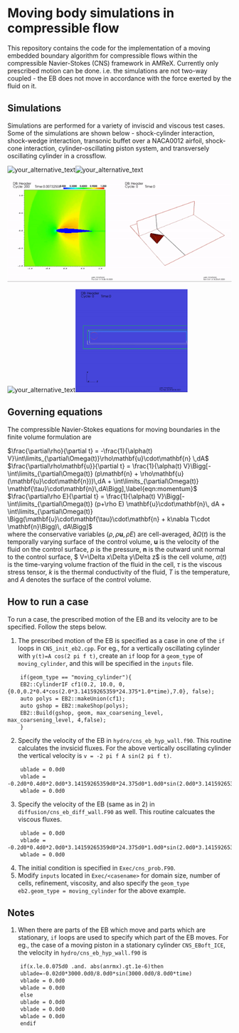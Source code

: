 # Moving body simulations in compressible flow 
This repository contains the code for the implementation of a moving embedded boundary algorithm for 
compressible flows within the compressible Navier-Stokes (CNS) framework in AMReX. Currently only prescribed motion can be done. 
i.e. the simulations are not two-way coupled - the EB does not move in accordance with the force exerted 
by the fluid on it. 

## Simulations  
Simulations are performed for a variety of inviscid and viscous test cases. Some of the simulations are shown below - shock-cylinder interaction, 
shock-wedge interaction, transonic buffet over a NACA0012 airfoil, shock-cone interaction, cylinder-oscillating piston system, and 
transversely oscillating cylinder in a crossflow.

<img src="Images/ShockCylinderInteraction.gif?raw=true&v=100" alt="your_alternative_text" width="50%" height="50%" loop="true" autoplay="true"><img src="Images/ShockWedgeInteraction.gif?raw=true&v=100" alt="your_alternative_text" width="50%" height="50%" loop="true" autoplay="true">  

<img src="Images/TransonicBuffet.gif?raw=true&v=100" alt="your_alternative_text" width="50%" height="50%" loop="true" autoplay="true"><img src="Images/ShockConeInteraction.gif?raw=true&v=100" alt="your_alternative_text" width="50%" height="50%" loop="true" autoplay="true">  

<img src="Images/ClosedSystem.gif?raw=true&v=100" alt="your_alternative_text" width="50%" height="50%" loop="true" autoplay="true"><img src="Images/TransverseOscillatingCylinder.gif?raw=true&v=100" alt="your_alternative_text" width="50%" height="50%" loop="true" autoplay="true">

## Governing equations 
The compressible Navier-Stokes equations for moving boundaries in the finite volume formulation are

$\frac{\partial\rho}{\partial t} = -\frac{1}{\alpha(t) V}\int\limits_{\partial\Omega(t)}\rho\mathbf{u}\cdot\mathbf{n} \,dA$  
$\frac{\partial\rho\mathbf{u}}{\partial t} = \frac{1}{\alpha(t) V}\Bigg[-\int\limits_{\partial\Omega(t)} (p\mathbf{n} + \rho\mathbf{u} (\mathbf{u}\cdot\mathbf{n}))\,dA + \int\limits_{\partial\Omega(t)} \mathbf{\tau}\cdot\mathbf{n}\,dA\Bigg],\label{eqn:momentum}$  
$\frac{\partial\rho E}{\partial t} = \frac{1}{\alpha(t) V}\Bigg[-\int\limits_{\partial\Omega(t)} (p+\rho E) \mathbf{u}\cdot\mathbf{n}\, dA + \int\limits_{\partial\Omega(t)} \Bigg(\mathbf{u}\cdot\mathbf{\tau}\cdot\mathbf{n} + k\nabla T\cdot \mathbf{n}\Bigg)\, dA\Bigg]$  
where the conservative variables $(\rho,\rho\bm{u},\rho E)$ are cell-averaged, $\partial\Omega(t)$ is the temporally varying surface of the control volume, $\bm{u}$ is the velocity of
the fluid on the control surface, $p$ is the pressure, $\bm{n}$ is the outward unit normal to the control surface, $ V=\Delta x\Delta y\Delta z$ is the cell volume, $\alpha(t)$ is
the time-varying volume fraction of the fluid in the cell, $\tau$ is the viscous stress tensor, $k$ is the thermal conductivity of the fluid, $T$ is the temperature,
and $A$ denotes the surface of the control volume.


## How to run a case 

To run a case, the prescribed motion of the EB and its velocity are to be specified. Follow the steps below.

1. The prescribed motion of the EB is specified as a case in one of the `if` loops in `CNS_init_eb2.cpp`. For eg.,
   for a vertically oscillating cylinder with `y(t)=A cos(2 pi f t)`, create an `if` loop for a `geom_type` of `moving_cylinder`, and this 
   will be specified in the `inputs` file.
```
	if(geom_type == "moving_cylinder"){
	EB2::CylinderIF cf1(0.2, 10.0, 0, {0.0,0.2*0.4*cos(2.0*3.14159265359*24.375*1.0*time),7.0}, false);
	auto polys = EB2::makeUnion(cf1);
	auto gshop = EB2::makeShop(polys);
	EB2::Build(gshop, geom, max_coarsening_level, max_coarsening_level, 4,false);
	}
```
2. Specify the velocity of the EB in `hydro/cns_eb_hyp_wall.f90`. This routine calculates the invsicid fluxes.
   For the above vertically oscillating cylinder the vertical velocity is `v = -2 pi f A sin(2 pi f t)`.
```
	ublade = 0.0d0
	vblade = -0.2d0*0.4d0*2.0d0*3.14159265359d0*24.375d0*1.0d0*sin(2.0d0*3.14159265359d0*24.375d0*1.0d0*time)
	wblade = 0.0d0
``` 
3. Specify the velocity of the EB (same as in 2) in `diffusion/cns_eb_diff_wall.F90` as well. This routine calcuates the viscous 
   fluxes.
```
	ublade = 0.0d0
	vblade = -0.2d0*0.4d0*2.0d0*3.14159265359d0*24.375d0*1.0d0*sin(2.0d0*3.14159265359d0*24.375d0*1.0d0*time)
	wblade = 0.0d0
```
4. The initial condition is specified in `Exec/cns_prob.F90`.
5. Modify `inputs` located in `Exec/<casename>` for domain size, number of cells, refinement, viscosity, and also specify the `geom_type`
   `eb2.geom_type = moving_cylinder` for the above example.

## Notes

1. When there are parts of the EB which move and parts which are stationary, `if` loops are used to specify which part of the EB 
   moves. For eg., the case of a moving piston in a stationary cylinder `CNS_EBoft_ICE`, the velocity in `hydro/cns_eb_hyp_wall.f90` is 
```
	if(x.le.0.075d0 .and. abs(anrmx).gt.1e-6)then
	ublade=-0.02d0*3000.0d0/8.0d0*sin(3000.0d0/8.0d0*time)
	vblade = 0.0d0
	wblade = 0.0d0
	else
	ublade = 0.0d0
	vblade = 0.0d0
	wblade = 0.0d0
	endif
```
